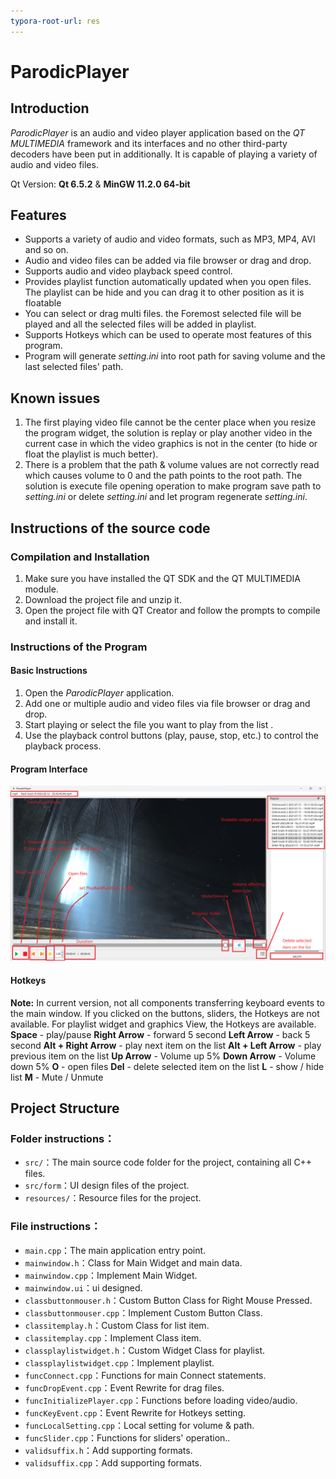 ```yaml
---
typora-root-url: res
---
```


# ParodicPlayer
## Introduction  

*ParodicPlayer* is an audio and video player application based on the *QT MULTIMEDIA* framework and its interfaces and no other third-party decoders have been put in additionally. It is capable of playing a variety of audio and video files.

Qt Version: **Qt 6.5.2** & **MinGW 11.2.0 64-bit**

## Features  

* Supports a variety of audio and video formats, such as MP3, MP4, AVI and so on.  
* Audio and video files can be added via file browser or drag and drop. 
* Supports audio and video playback speed control.
* Provides playlist function automatically updated when you open files. The playlist can be hide and you can drag it to other position as it is floatable
* You can select or drag multi files. the Foremost selected file will be played and all the selected files will be added in playlist.
* Supports Hotkeys which can be used to operate most features of this program.
* Program will generate *setting.ini* into root path for saving volume and the last selected files' path.

## Known issues

1. The first playing video file cannot be the center place when you resize the program widget, the solution is replay or play another video in the current case in which the video graphics is not in the center (to hide or float the playlist is much better).
2. There is a problem that the path & volume values are not correctly read which causes volume to 0 and the path points to the root path. The solution is execute file opening operation to make program save path to *setting.ini* or delete *setting.ini* and let program regenerate *setting.ini*.

## Instructions of the source code

### Compilation and Installation  

1. Make sure you have installed the QT SDK and the QT MULTIMEDIA module. 
2. Download the project file and unzip it. 
3. Open the project file with QT Creator and follow the prompts to compile and install it. 

### Instructions of the Program

#### Basic Instructions

1. Open the *ParodicPlayer* application.  
2. Add one or multiple audio and video files via file browser or drag and drop.  
3. Start playing or select the file you want to play from the list .  
4. Use the playback control buttons (play, pause, stop, etc.) to control the playback process.

#### Program Interface

![](res/ParodicPlayer_interface.png)

#### Hotkeys 

**Note:** In current version, not all components transferring keyboard events to the main window. If you clicked on the buttons, sliders, the Hotkeys are not available. For playlist widget and graphics View, the Hotkeys are available.
**Space** - play/pause
**Right Arrow** - forward 5 second
**Left Arrow** - back 5 second
**Alt + Right Arrow** - play next item  on the list
**Alt + Left Arrow** - play previous item on the list
**Up Arrow** - Volume up 5%
**Down Arrow** - Volume down 5%
**O** - open files
**Del** - delete selected item on the list
**L** - show / hide list
**M** - Mute / Unmute

## Project Structure  

### Folder instructions：  
* `src/`：The main source code folder for the project, containing all C++ files.  
* `src/form`：UI design files of the project.  
* `resources/`：Resource files for the project.
### File instructions：  
* `main.cpp`：The main application entry point.  
* `mainwindow.h`：Class for Main Widget and main data.  
* `mainwindow.cpp`：Implement Main Widget.  
* `mainwindow.ui`：ui designed.  
* `classbuttonmouser.h`：Custom Button Class for Right Mouse Pressed.  
* `classbuttonmouser.cpp`：Implement Custom Button Class.  
* `classitemplay.h`：Custom Class for list item.  
* `classitemplay.cpp`：Implement Class item.  
* `classplaylistwidget.h`：Custom Widget Class for playlist.  
* `classplaylistwidget.cpp`：Implement playlist.  
* `funcConnect.cpp`：Functions for main Connect statements.  
* `funcDropEvent.cpp`：Event Rewrite for drag files.  
* `funcInitializePlayer.cpp`：Functions before loading video/audio.  
* `funcKeyEvent.cpp`：Event Rewrite for Hotkeys setting.  
* `funcLocalSetting.cpp`：Local setting for volume & path.  
* `funcSlider.cpp`：Functions for sliders' operation..  
* `validsuffix.h`：Add supporting formats.  
* `validsuffix.cpp`：Add supporting formats.  
